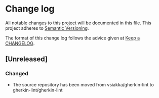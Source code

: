 # Change log

All notable changes to this project will be documented in this file.
This project adheres to [Semantic Versioning](http://semver.org/).

The format of this change log follows the advice given at [Keep a CHANGELOG](http://keepachangelog.com).

## [Unreleased]

###  Changed

- The source repository has been moved from vsiakka/gherkin-lint to
  gherkin-lint/gherkin-lint
